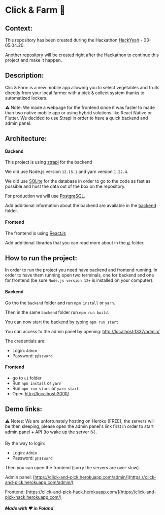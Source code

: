 # Click & Farm :corn:

## Context:
This repository has been created during the Hackathon [HackYeah](https://hackyeah.pl/) - 03-05.04.20.

Another repository will be created right after the Hackathon to continue this project and make it happen.

## Description:
Clic & Farm is a new mobile app allowing you to select vegetables and fruits directly from your local farmer with a pick & collect system thanks to automatized lockers.

:warning: Note: We made a webpage for the frontend since it was faster to made than two native mobile app or using hybrid solutions like React Native or Flutter.
We decided to use Strapi in order to have a quick backend and admin panel.

## Architecture:
#### Backend
This project is using [strapi](https://strapi.io/documentation/) for the backend

We did use Node.js version `12.16.1` and yarn version `1.22.4`.

We did use [SQLite](https://www.sqlite.org/index.html) for the database in order to go to the code as fast as possible and host the data out of the box on the repository.

For production we will use [PostgreSQL](https://www.postgresql.org/docs/).

Add additional information about the backend are available in the [backend](./backend) folder.

#### Frontend
The frontend is using [ReactJs](https://reactjs.org/docs/getting-started.html)

Add additional libraries that you can read more about in the [ui](./ui) folder.

## How to run the project:
In order to run the project you need have backend and frontend running.
In order to have them running open two terminals, one for backend and one for frontend (be sure `Node.js version 12+` is installed on your computer).

#### Backend

Go tho the `backend` folder and run `npm install` or `yarn`.

Then in the same `backend` folder run `npm run build`.

You can now start the backend by typing `npm run start`.

You can access to the admin panel by opening: [http://localhost:1337/admin/](http://localhost:1337/admin/)

The credentials are:
* Login: `Admin`
* Password: `p@ssword`

#### Frontend
- go to `ui` folder
- Run `npm install` or `yarn`
- Run `npm run start` or `yarn start`
- Open [http://localhost:3000/](http://localhost:3000/)


## Demo links:

:warning: Notes: We are unfortunately hosting on Heroku (FREE), the servers will be then sleeping, please open the admin panel's link first in order to start admin panel + API (to wake up the server :coffee:).

By the way to login:
* Login: `Admin`
* Password: `p@ssword`

Then you can open the frontend (sorry the servers are over-slow).

Admin panel: [https://click-and-pick.herokuapp.com/admin/](https://click-and-pick.herokuapp.com/admin/)

Frontend: [https://click-and-pick-hack.herokuapp.com/](https://click-and-pick-hack.herokuapp.com/)

##### Made with :heart: in Poland